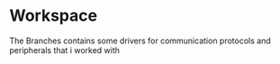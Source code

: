 # Workspace
The Branches contains some drivers for communication protocols and peripherals that i worked with
